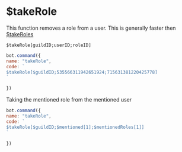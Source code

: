 # $takeRole

This function removes a role from a user. This is generally faster then[ $takeRoles](usdtakeroles.md)

```
$takeRole[guildID;userID;roleID]
```

```javascript
bot.command({
name: "takeRole",
code: `
$takeRole[$guildID;535566311942651924;715631381220425778]
`

})
```

Taking the mentioned role from the mentioned user

```javascript
bot.command({
name: "takeRole",
code: `
$takeRole[$guildID;$mentioned[1];$mentionedRoles[1]]
`

})
```

